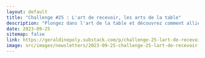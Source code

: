 ```yaml
---
layout: default
title: "Challenge #25 : L'art de recevoir, les arts de la table"
description: "Plongez dans l'art de la table et découvrez comment allier créativité, tradition et tendances actuelles. De la préparation à la personnalisation de la vaisselle, cet article offre des conseils pratiques et des adresses incontournables pour sublimer chaque repas. Exprimez votre individualité en mélangeant le moderne et le vintage, et transformez chaque dîner en une expérience mémorable."
date: 2023-09-25
sitemap: false
link: https://geraldinepoly.substack.com/p/challenge-25-lart-de-recevoir-les
image: src/images/newsletters/2023-09-25-challenge-25-lart-de-recevoir-les-arts-de-la-table.jpg
---
```

